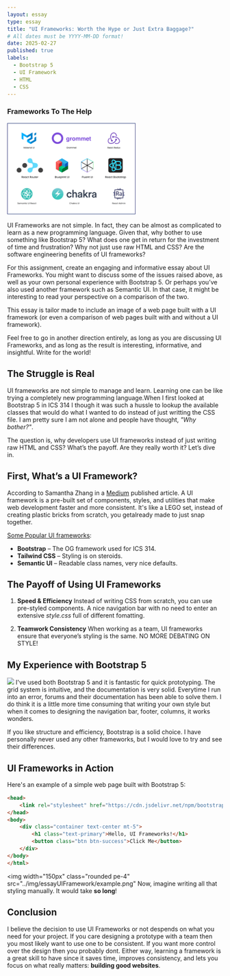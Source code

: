 ```yaml
---
layout: essay
type: essay
title: "UI Frameworks: Worth the Hype or Just Extra Baggage?"
# All dates must be YYYY-MM-DD format!
date: 2025-02-27
published: true
labels:
  - Bootstrap 5
  - UI Framework
  - HTML
  - CSS
---
```


<h3>Frameworks To The Help</h3>   
<img width="300px" class="rounded float-start pe-4" src="../img/essayUIFramework/UIFrameworks.png">  

UI Frameworks are not simple. In fact, they can be almost as complicated to learn as a new programming language. Given that, why bother to use something like Bootstrap 5? What does one get in return for the investment of time and frustration? Why not just use raw HTML and CSS? Are the software engineering benefits of UI frameworks?

For this assignment, create an engaging and informative essay about UI Frameworks. You might want to discuss some of the issues raised above, as well as your own personal experience with Bootstrap 5. Or perhaps you’ve also used another framework such as Semantic UI. In that case, it might be interesting to read your perspective on a comparison of the two.

This essay is tailor made to include an image of a web page built with a UI framework (or even a comparison of web pages built with and without a UI framework).

Feel free to go in another direction entirely, as long as you are discussing UI Frameworks, and as long as the result is interesting, informative, and insightful. Write for the world!


## The Struggle is Real

UI frameworks are not simple to manage and learn. Learning one can be like trying a completely new programming language.When I first looked at Bootstrap 5 in ICS 314 I though it was such a hussle to lookup the available classes that would do what I wanted to do instead of just writting the CSS file. I am pretty sure I am not alone and people have thought, *"Why bother?"*.

The question is, why developers use UI frameworks instead of just writing raw HTML and CSS? What’s the payoff. Are they really worth it? Let’s dive in.

## First, What’s a UI Framework?

According to Samantha Zhang in a [Medium](https://medium.com/5000-things/learning-from-lego-a-step-forward-in-modular-web-design-d8ff953f45a8) published article. A UI framework is a pre-built set of components, styles, and utilities that make web development faster and more consistent. It's like a LEGO set, instead of creating plastic bricks from scratch, you getalready made to just snap together.

<u>Some Popular UI frameworks</u>:
- **Bootstrap** – The OG framework used for ICS 314.
- **Tailwind CSS** – Styling is on steroids.
- **Semantic UI** – Readable class names, very nice defaults.

## The Payoff of Using UI Frameworks

1. **Speed & Efficiency**
Instead of writing CSS from scratch, you can use pre-styled components. A nice navigation bar with no need to enter an extensive *style.css* full of different fomatting.

2. **Teamwork Consistency**
When working as a team, UI frameworks ensure that everyone’s styling is the same. NO MORE DEBATING ON STYLE!

## My Experience with Bootstrap 5
<img width="100px" class="rounded float-start pe-4" src="https://upload.wikimedia.org/wikipedia/commons/thumb/b/b2/Bootstrap_logo.svg/1200px-Bootstrap_logo.svg.png">  
I've used both Bootstrap 5 and it is fantastic for quick prototyping. The grid system is intuitive, and the documentation is very solid. Everytime I run into an error, forums and their documentation has been able to solve them. I do think it is a little more time consuming that writing your own style but when it comes to designing the navigation bar, footer, columns, it works wonders.   

If you like structure and efficiency, Bootstrap is a solid choice. I have personally never used any other frameworks, but I would love to try and see their differences.

## UI Frameworks in Action

Here's an example of a simple web page built with Bootstrap 5:

```html
<head>
    <link rel="stylesheet" href="https://cdn.jsdelivr.net/npm/bootstrap@5.3.0/dist/css/bootstrap.min.css">
</head>
<body>
    <div class="container text-center mt-5">
        <h1 class="text-primary">Hello, UI Frameworks!</h1>
        <button class="btn btn-success">Click Me</button>
    </div>
</body>
</html>
```

<img width="150px" class="rounded pe-4" src="../img/essayUIFramework/example.png"
Now, imagine writing all that styling manually. It would take **so long**!

## Conclusion

I believe the decision to use UI Frameworks or not despends on what you need for your project. If you care designing a prototype with a team then you most likely want to use one to be consistent. If you want more control over the design then you probably dont. Either way, learning a framework is a great skill to have since it saves time, improves consistency, and lets you focus on what really matters: **building good websites**.